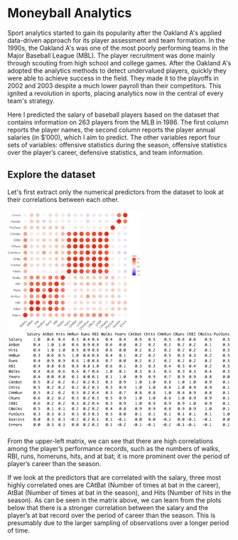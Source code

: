 # Moneyball Analytics
Sport analytics started to gain its popularity after the Oakland A's applied data-driven approach for its player assessment and team formation. In the 1990s, the Oakland A's was one of the most poorly performing teams in the Major Baseball League (MBL). The player recruitment was done mainly through scouting from high school and college games. After the Oakland A's adopted the analytics methods to detect undervalued players, quickly they were able to achieve success in the field. They made it to the playoffs in 2002 and 2003 despite a much lower payroll than their competitors. This ignited a revolution in sports, placing analytics now in the central of every team's strategy.

Here I predicted the salary of baseball players based on the dataset that contains information on 263 players from the MLB in 1986. The first column reports the player names, the second column reports the player annual salaries (in $’000), which I aim to predict. The other variables report four sets of variables: offensive statistics during the season, offensive statistics over the player’s career, defensive statistics, and team information.

## Explore the dataset
Let's first extract only the numerical predictors from the dataset to look at their correlations between each other.<br /><br />
<img src="./img/1.a_1.png" width="300" align='left'>    <img src="./img/1.a_2.png" width="550">
<br /><br />
From the upper-left matrix, we can see that there are high correlations among the player’s performance records, such as the numbers of walks, RBI, runs, homeruns, hits, and at bat; it is more prominent over the period of player’s career than the season.

If we look at the predictors that are correlated with the salary, three most highly correlated ones are CAtBat (Number of times at bat in the career), AtBat (Number of times at bat in the season), and Hits (Number of hits in the season). As can be seen in the matrix above, we can learn from the plots below that there is a stronger correlation between the salary and the player’s at bat record over the period of career than the season. This is presumably due to the larger sampling of observations over a longer period of time.
